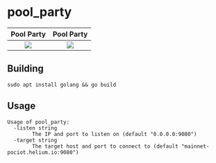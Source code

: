 # pool_party

   Pool Party          |  Pool Party
:-------------------------:|:-------------------------:
![](https://i.imgur.com/ty2p7hZ.gif)  |  ![](https://media.giphy.com/media/41x8Gui7T1hEsZ0vSF/giphy-downsized-large.gif)

## Building
```
sudo apt install golang && go build
```

## Usage
```
Usage of pool_party:
  -listen string
        The IP and port to listen on (default "0.0.0.0:9080")
  -target string
        The target host and port to connect to (default "mainnet-pociot.helium.io:9080")
```

